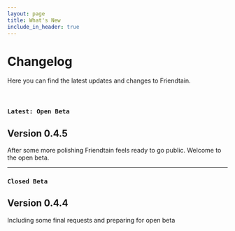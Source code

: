 ```yaml
---
layout: page
title: What's New
include_in_header: true
---
```


# Changelog
Here you can find the latest updates and changes to Friendtain.

<br>

### `Latest: Open Beta`
## Version 0.4.5
After some more polishing Friendtain feels ready to go public. Welcome to the open beta.

________

### `Closed Beta`
## Version 0.4.4
Including some final requests and preparing for open beta
